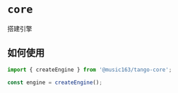 # `core`

搭建引擎

## 如何使用

```js
import { createEngine } from '@music163/tango-core';

const engine = createEngine();
```
